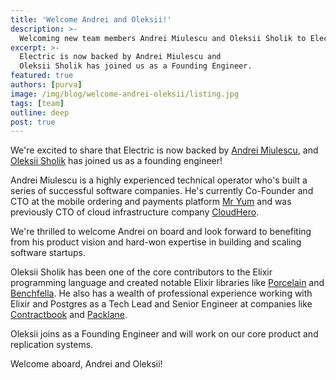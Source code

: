 ```yaml
---
title: 'Welcome Andrei and Oleksii!'
description: >-
  Welcoming new team members Andrei Miulescu and Oleksii Sholik to ElectricSQL.
excerpt: >-
  Electric is now backed by Andrei Miulescu and
  Oleksii Sholik has joined us as a Founding Engineer.
featured: true
authors: [purva]
image: /img/blog/welcome-andrei-oleksii/listing.jpg
tags: [team]
outline: deep
post: true
---
```


We're excited to share that Electric is now backed by [Andrei Miulescu](https://www.linkedin.com/in/andreimc/), and [Oleksii Sholik](https://www.linkedin.com/in/oleksii-sholik/) has joined us as a founding engineer!

<!--truncate-->

Andrei Miulescu is a highly experienced technical operator who's built a series of successful software companies. He's currently Co-Founder and CTO at the mobile ordering and payments platform [Mr Yum](https://www.mryum.com/) and was previously CTO of cloud infrastructure company [CloudHero](https://cloudhero.io/).

We're thrilled to welcome Andrei on board and look forward to benefiting from his product vision and hard-won expertise in building and scaling software startups.

Oleksii Sholik has been one of the core contributors to the Elixir programming language and created notable Elixir libraries like [Porcelain](https://hexdocs.pm/porcelain/readme.html) and [Benchfella](https://github.com/alco/benchfella). He also has a wealth of professional experience working with Elixir and Postgres as a Tech Lead and Senior Engineer at companies like [Contractbook](https://contractbook.com/) and [Packlane](https://packlane.com/).

Oleksii joins as a Founding Engineer and will work on our core product and replication systems.

Welcome aboard, Andrei and Oleksii!
